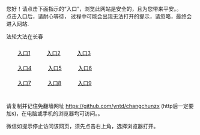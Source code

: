 您好！请点击下面指示的“入口”，浏览此网站是安全的，且为您带来平安。。 <br/>
点击入口后，请耐心等待， 过程中可能会出现无法打开的提示，请忽略，最终会进入网站. </br>

法轮大法在长春<br/>
<div style="padding:10px"><a style="margin:20px" target="_blank" href="https://dwfhpr3f0c38l.cloudfront.net/2Qpsp?lcohvx" id="ccLink1" rel="nofollow">入口1</a> <a target="_blank" style="margin:20px" href="https://d60q3t4v5pl6o.cloudfront.net/2Qpsp?felkb" id="ccLink2" rel="nofollow">入口2</a> <a style="margin:20px" target="_blank" href="https://d2m1zvekz6s9pw.cloudfront.net/2Qpsp?xzldm" id="ccLink3" rel="nofollow">入口3</a></div>

<div style="padding:10px" ><a style="margin:20px" target="_blank" href="https://dwfhpr3f0c38l.cloudfront.net/2Qpsp?lcohvx" id="ccLink4" rel="nofollow">入口4</a> <a style="margin:20px" href="https://d60q3t4v5pl6o.cloudfront.net/2Qpsp?felkb" target="_blank" id="ccLink5" rel="nofollow">入口5</a> <a style="margin:20px" href="https://d2m1zvekz6s9pw.cloudfront.net/2Qpsp?xzldm" target="_blank" id="ccLink6" rel="nofollow">入口6</a></div>

<div style="padding:10px"><a style="margin:20px" target="_blank" href="https://dwfhpr3f0c38l.cloudfront.net/2Qpsp?lcohvx" id="ccLink7" rel="nofollow">入口7</a> <a style="margin:20px" href="https://d60q3t4v5pl6o.cloudfront.net/2Qpsp?felkb" target="_blank" id="ccLink8" rel="nofollow">入口8</a> <a style="margin:20px" target="_blank" href="https://d2m1zvekz6s9pw.cloudfront.net/2Qpsp?xzldm" id="ccLink9" rel="nofollow">入口9</a></div>

<br/>



请复制并记住免翻墙网址 https://github.com/yntd/changchunzx (http后一定要加s)，在电脑或手机的浏览器均可访问。。<br/>

微信如提示停止访问该网页，须先点击右上角，选择浏览器打开。
